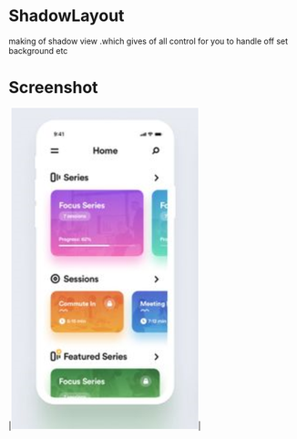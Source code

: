 # ShadowLayout
making of shadow view .which gives of all control for you to handle off set background etc

Screenshot
====

|![screenshot](https://raw.githubusercontent.com/SouravKumarPandit/ShadowLayout/master/Capture_shadow.PNG)|


